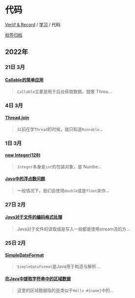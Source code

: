 # 代码

[Verlif & Record](../index.md) / [学习](学习.md) / 代码

[标签归档](../tags.md)

## __2022年__

### 21日 __3月__

#### [Callable的简单应用](../docs/学习/代码/Callable的简单应用.md)

> `Callable`主要是用于后台获取数据，就像`Threa...

### 4日 __3月__

#### [Thread.join](../docs/学习/代码/Thread.join.md)

> 以前在学`Thread`的时候，就只知道`Runnable`...

### 1日 __3月__

#### [new Integer(128)](../docs/学习/代码/Integer128.md)

> `Integer`本身是`int`的包装对象，是`Numbe...

#### [Java中的浮点数问题](../docs/学习/代码/Java中的浮点数问题.md)

> 一般情况下，我们会使用`double`或是`float`来作...

### 27日 __2月__

#### [Java对于文件的编码格式处理](../docs/学习/代码/Java对于文件的编码格式处理.md)

> Java对于文件的读取或是写入一般都是使用stream流的方...

### 25日 __2月__

#### [SimpleDateFormat](../docs/学习/代码/SimpleDateFormat.md)

> `SimpleDateFormat`是Java用于构造与解析...

#### [在Java中提取字符串中的区域数据](../docs/学习/代码/使用Java提取字符串中的区域数据.md)

> 这里的区域数据指的是类似于`Hello #{name}`中的...

